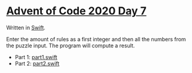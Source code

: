 # [Advent of Code 2020 Day 7](https://adventofcode.com/2020/day/7)

Written in [Swift](https://en.wikipedia.org/wiki/Swift_(programming_language)).

Enter the amount of rules as a first integer and then all the numbers from the puzzle input. The program will compute a result.

  * Part 1: [part1.swift](part1.swift)
  * Part 2: [part2.swift](part2.swift)